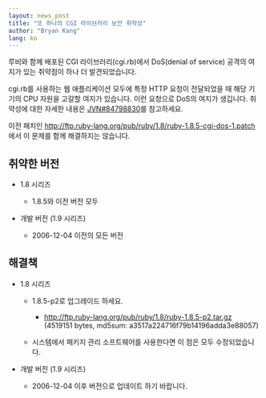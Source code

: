 ```yaml
---
layout: news_post
title: "또 하나의 CGI 라이브러리 보안 취약성"
author: "Bryan Kang"
lang: ko
---
```


루비와 함께 배포된 CGI 라이브러리(cgi.rb)에서 DoS(denial of service) 공격의 여지가 있는 취약점이 하나
더 발견되었습니다.

cgi.rb를 사용하는 웹 애플리케이션 모두에 특정 HTTP 요청이 전달되었을 때 해당 기기의 CPU 자원을 고갈할 여지가
있습니다. 이런 요청으로 DoS의 여지가 생깁니다. 취약성에 대한 자세한 내용은 [JVN#84798830][1]를 참고하세요.

이전 패치인 http://ftp.ruby-lang.org/pub/ruby/1.8/ruby-1.8.5-cgi-dos-1.patch
에서 이 문제를 함께 해결하지는 않습니다.

## 취약한 버전

* 1\.8 시리즈
  * 1\.8.5와 이전 버전 모두

* 개발 버전 (1.9 시리즈)
  * 2006-12-04 이전의 모든 버전

## 해결책

* 1\.8 시리즈
  * 1\.8.5-p2로 업그레이드 하세요.
    * http://ftp.ruby-lang.org/pub/ruby/1.8/ruby-1.8.5-p2.tar.gz
      (4519151 bytes, md5sum: a3517a224716f79b14196adda3e88057)

  * 시스템에서 패키지 관리 소프트웨어를 사용한다면 이 점은 모두 수정되었습니다.

* 개발 버전 (1.9 시리즈)
  * 2006-12-04 이후 버전으로 업데이트 하기 바랍니다.



[1]: http://jvn.jp/jp/JVN%2384798830/index.html
